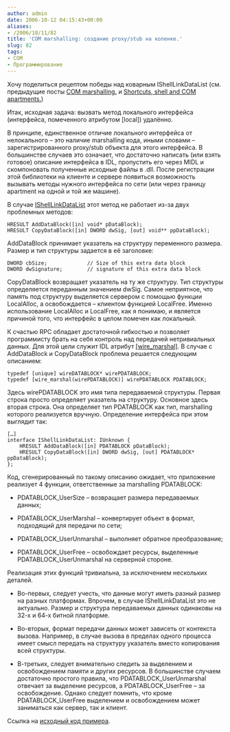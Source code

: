 ```yaml
---
author: admin
date: 2006-10-12 04:15:43+00:00
aliases:
- /2006/10/11/82
title: 'COM marshalling: создание proxy/stub на коленке.'
slug: 82
tags:
- COM
- Программирование
---
```


Хочу поделиться рецептом победы над коварным IShellLinkDataList (см. предыдущие посты [COM marshalling.](http://blog.not-a-kernel-guy.com/2006/10/07/78) и [Shortcuts, shell and COM apartments.](http://blog.not-a-kernel-guy.com/2006/10/04/76))

Итак, исходная задача: вызвать метод локального интерфейса (интерфейса, помеченного атрибутом [local]) удалённо.

<!--more--> В принципе, единственное отличие локального интерфейса от нелокального – это наличие marshalling кода, иными словами – зарегистрированного proxy/stub объекта для этого интерфейса. В большинстве случаев это означает, что достаточно написать  (или взять готовое) описание интерфейса в IDL, пропустить его через MIDL и скомпоновать полученные исходные файлы в .dll. После регистрации этой библиотеки на клиенте и сервере появиться возможность вызывать методы нужного интерфейса по сети (или через границу apartment на одной и той же машине).

В случае [IShellLinkDataList](http://windowssdk.msdn.microsoft.com/en-us/library/ms632703.aspx) этот метод не работает из-за двух проблемных методов:

    HRESULT AddDataBlock([in] void* pDataBlock);
    HRESULT CopyDataBlock([in] DWORD dwSig, [out] void** ppDataBlock);

AddDataBlock принимает указатель на структуру переменного размера. Размер и тип структуры задается в её заголовке:

    DWORD cbSize;             // Size of this extra data block
    DWORD dwSignature;        // signature of this extra data block

CopyDataBlock возвращает указатель на ту же структуру. Тип структуры определяется переданным значением dwSig. Самое неприятное, что память под структуру выделяется сервером с помощью функции LocalAlloc, а освобождается – клиентом функцией LocalFree. Именно использование LocalAlloc и LocalFree, как я понимаю, и является причиной того, что интерфейс в целом помечен как локальный.

К счастью RPC обладает достаточной гибкостью и позволяет программисту брать на себя контроль над передачей нетривиальных данных. Для этой цели служит IDL атрибут [[wire_marshal]](http://windowssdk.msdn.microsoft.com/en-us/library/ms695127.aspx). В случае с AddDataBlock и CopyDataBlock проблема решается следующим описанием:

    typedef [unique] wireDATABLOCK* wirePDATABLOCK;
    typedef [wire_marshal(wirePDATABLOCK)] wirePDATABLOCK PDATABLOCK;

Здесь wirePDATABLOCK это имя типа передаваемой структуры. Первая строка просто определяет указатель на структуру. Основное здесь вторая строка. Она определяет тип PDATABLOCK как тип, marshalling которого реализуется вручную. Определение интерфейса при этом выглядит так:

    […]
    interface IShellLinkDataList: IUnknown {
        HRESULT AddDataBlock([in] PDATABLOCK pDataBlock);
        HRESULT CopyDataBlock([in] DWORD dwSig, [out] PDATABLOCK* ppDataBlock);
    };

Код, сгенерированный по такому описанию ожидает, что приложение реализует 4 функции, ответственные за marshalling PDATABLOCK:

  * PDATABLOCK_UserSize – возвращает размера передаваемых данных;

  * PDATABLOCK_UserMarshal – конвертирует объект в формат, подходящий для передачи по сети;

  * PDATABLOCK_UserUnmarshal – выполняет обратное преобразование;

  * PDATABLOCK_UserFree – освобождает ресурсы, выделенные PDATABLOCK_UserUnmarshal на серверной стороне.

Реализация этих функций тривиальна, за исключением нескольких деталей. 

  * Во-первых, следует учесть, что данные могут иметь разный размер на разных платформах. Впрочем, в случае IShellLinkDataList это не актуально. Размер и структура передаваемых данных одинаковы на 32-х и 64-х битной платформе.

  * Во-вторых, формат передачи данных может зависеть от контекста вызова. Например, в случае вызова в пределах одного процесса имеет смысл передать на структуру указатель вместо копирования всей структуры.

  * В-третьих, следует внимательно следить за выделением и освобождением памяти и других ресурсов. В большинстве случаем достаточно простого правила, что PDATABLOCK_UserUnmarshal отвечает за выделение ресурсов, а PDATABLOCK_UserFree – за освобождение. Однако следует помнить, что кроме PDATABLOCK_UserFree выделением и освобождением может заниматься как сервер, так и клиент.

Ссылка на [исходный код примера](/2006/10/ShellPS_src.zip).
